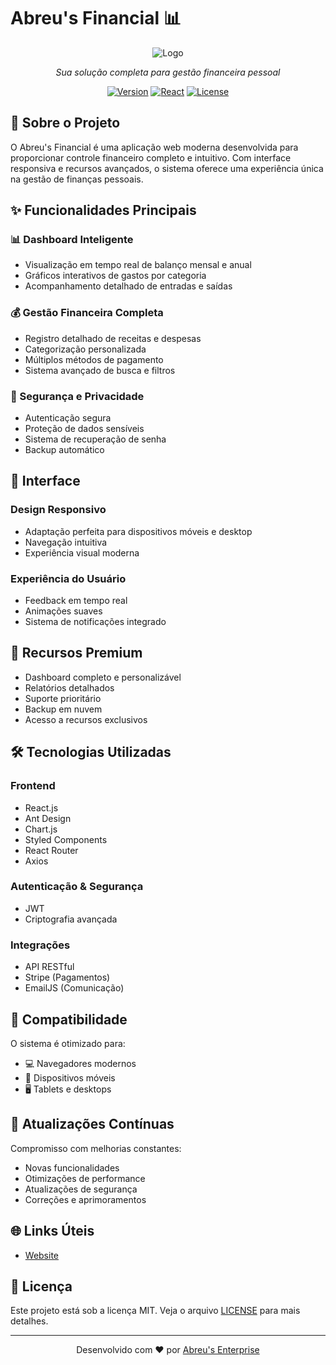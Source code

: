 # Abreu's Financial 📊

<div align="center">

![Logo](https://github.com/abreumatheu/AbreusFinancial-FrontEnd/raw/main/public/logo192.png)

*Sua solução completa para gestão financeira pessoal*

[![Version](https://img.shields.io/badge/version-1.1.1-blue.svg)](https://github.com/abreumatheu/AbreusFinancial-FrontEnd)
[![React](https://img.shields.io/badge/React-18.3.1-61dafb.svg)](https://reactjs.org/)
[![License](https://img.shields.io/badge/license-MIT-green.svg)](https://github.com/abreumatheu/AbreusFinancial-FrontEnd/blob/main/LICENSE)

</div>

## 🌟 Sobre o Projeto

O Abreu's Financial é uma aplicação web moderna desenvolvida para proporcionar controle financeiro completo e intuitivo. Com interface responsiva e recursos avançados, o sistema oferece uma experiência única na gestão de finanças pessoais.

## ✨ Funcionalidades Principais

### 📊 Dashboard Inteligente
- Visualização em tempo real de balanço mensal e anual
- Gráficos interativos de gastos por categoria
- Acompanhamento detalhado de entradas e saídas

### 💰 Gestão Financeira Completa
- Registro detalhado de receitas e despesas
- Categorização personalizada
- Múltiplos métodos de pagamento
- Sistema avançado de busca e filtros

### 🔐 Segurança e Privacidade
- Autenticação segura
- Proteção de dados sensíveis
- Sistema de recuperação de senha
- Backup automático

## 🎨 Interface

### Design Responsivo
- Adaptação perfeita para dispositivos móveis e desktop
- Navegação intuitiva
- Experiência visual moderna

### Experiência do Usuário
- Feedback em tempo real
- Animações suaves
- Sistema de notificações integrado

## 💎 Recursos Premium

- Dashboard completo e personalizável
- Relatórios detalhados
- Suporte prioritário
- Backup em nuvem
- Acesso a recursos exclusivos

## 🛠️ Tecnologias Utilizadas

### Frontend
- React.js
- Ant Design
- Chart.js
- Styled Components
- React Router
- Axios

### Autenticação & Segurança
- JWT
- Criptografia avançada

### Integrações
- API RESTful
- Stripe (Pagamentos)
- EmailJS (Comunicação)

## 📱 Compatibilidade

O sistema é otimizado para:
- 💻 Navegadores modernos
- 📱 Dispositivos móveis
- 🖥️ Tablets e desktops

## 🔄 Atualizações Contínuas

Compromisso com melhorias constantes:
- Novas funcionalidades
- Otimizações de performance
- Atualizações de segurança
- Correções e aprimoramentos
<!--
## 📸 Screenshots

<div align="center">

![Dashboard](URL_DA_IMAGEM_DASHBOARD)
![Transações](URL_DA_IMAGEM_TRANSACOES)
![Relatórios](URL_DA_IMAGEM_RELATORIOS)

</div>
-->
## 🌐 Links Úteis

- [Website](https://abreusfinancial.vercel.app)

## 📄 Licença

Este projeto está sob a licença MIT. Veja o arquivo [LICENSE](LICENSE) para mais detalhes.

---

<div align="center">

Desenvolvido com ❤️ por [Abreu's Enterprise](https://github.com/Nexusf1re)

</div>
